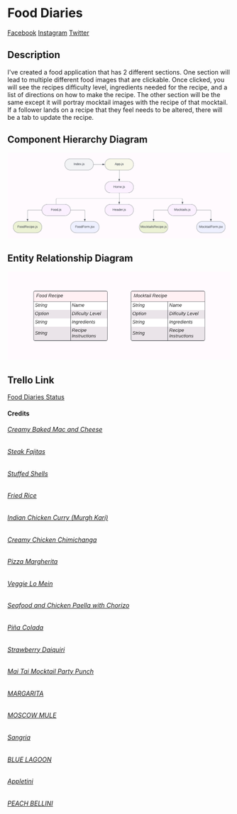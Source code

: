 # Food Diaries

[Facebook](http://www.instaa.com)
[Instagram](http://www.instaa.com)
[Twitter](http://www.instaa.com)

## Description

I've created a food application that has 2 different sections. One section will lead to multiple different food images that are clickable. Once clicked, you will see the recipes difficulty level, ingredients needed for the recipe, and a list of directions on how to make the recipe. The other section will be the same except it will portray mocktail images with the recipe of that mocktail. If a follower lands on a recipe that they feel needs to be altered, there will be a tab to update the recipe.

## Component Hierarchy Diagram

![](DiagramsIMG/FoodDiariesComp.png)

## Entity Relationship Diagram

![](DiagramsIMG/FoodDiariesERDChartt.png)

## Trello Link

[Food Diaries Status](https://trello.com/invite/b/2Vfdtfja/ATTI35adf591a08c0404513406dc21ea80b7A5365C28/food-diaries)

#### Credits

###### [Creamy Baked Mac and Cheese](https://www.thechunkychef.com/family-favorite-baked-mac-and-cheese/#wprm-recipe-container-9151)

###### [Steak Fajitas](https://cooking.nytimes.com/recipes/1018078-steak-fajitas)

###### [Stuffed Shells](https://www.allrecipes.com/recipe/21532/stuffed-shells-iii/)

###### [Fried Rice](https://www.allrecipes.com/recipe/79543/fried-rice-restaurant-style/)

###### [Indian Chicken Curry (Murgh Kari)](https://www.allrecipes.com/recipe/212721/indian-chicken-curry-murgh-kari/)

###### [Creamy Chicken Chimichanga](https://tasty.co/recipe/creamy-chicken-chimichanga)

###### [Pizza Margherita](https://cooking.nytimes.com/recipes/1016231-pizza-margherita)

###### [Veggie Lo Mein](https://momsdish.com/veggie-lo-mein)

###### [Seafood and Chicken Paella with Chorizo](https://www.foodandwine.com/recipes/seafood-and-chicken-paella-chorizo)

###### [Piña Colada](https://www.thespruceeats.com/virgin-pina-colada-recipe-2097115)

###### [Strawberry Daiquiri](https://mindfulmocktail.com/virgin-strawberry-daiquiri-margarita/#wprm-recipe-container-6859)

###### [Mai Tai Mocktail Party Punch](https://lizoncall.com/mai-tai-mocktail-party-punch/)

###### [MARGARITA](https://www.food.com/recipe/virgin-margarita-433547)

###### [MOSCOW MULE](https://www.yummymummykitchen.com/2019/12/moscow-mule-mocktail-recipe.html)

###### [Sangria](https://mindfulmocktail.com/non-alcoholic-sangria-recipe/)

###### [BLUE LAGOON](https://savortheflavour.com/blue-lagoon/)

###### [Appletini](https://foodtokwithsherin.com/2022/08/12/appletini-mocktail/)

###### [PEACH BELLINI](https://mocktail.net/non-alcoholic-bellini-mocktail-recipe/)
